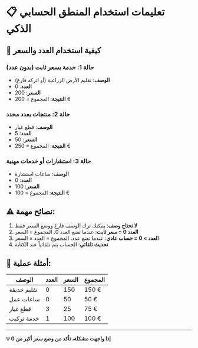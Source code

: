 # 📋 تعليمات استخدام المنطق الحسابي الذكي

## 🧮 كيفية استخدام العدد والسعر

### حالة 1: خدمة بسعر ثابت (بدون عدد)
- **الوصف**: تقليم الأرض الزراعية (أو اتركه فارغ)
- **العدد**: 0
- **السعر**: 200
- **النتيجة**: المجموع = 200 €

### حالة 2: منتجات بعدد محدد
- **الوصف**: قطع غيار
- **العدد**: 5
- **السعر**: 50
- **النتيجة**: المجموع = 250 €

### حالة 3: استشارات أو خدمات مهنية
- **الوصف**: ساعات استشارة
- **العدد**: 0
- **السعر**: 100
- **النتيجة**: المجموع = 100 €

## ⚠️ نصائح مهمة:

1. **لا تحتاج وصف**: يمكنك ترك الوصف فارغ ووضع السعر فقط
2. **العدد 0 = سعر ثابت**: عندما تضع العدد 0، المجموع = السعر
3. **العدد > 0 = حساب عادي**: عندما تضع عدد، المجموع = العدد × السعر
4. **تحديث تلقائي**: الحساب يتم تلقائياً عند الكتابة

## 🎯 أمثلة عملية:

| الوصف | العدد | السعر | المجموع |
|-------|-------|-------|--------|
| تقليم حديقة | 0 | 150 | 150 € |
| ساعات عمل | 0 | 50 | 50 € |
| قطع غيار | 3 | 25 | 75 € |
| خدمة تركيب | 1 | 100 | 100 € |

---
**💡 إذا واجهت مشكلة، تأكد من وضع سعر أكبر من 0**
